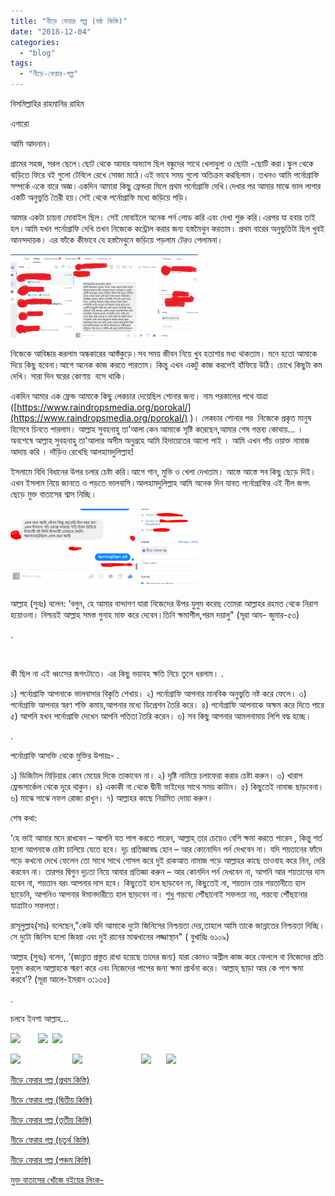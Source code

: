 ```yaml
---
title: "নীড়ে ফেরার গল্প (ষষ্ঠ কিস্তি)"
date: "2018-12-04"
categories: 
  - "blog"
tags: 
  - "নীড়ে-ফেরার-গল্প"
---
```


বিসমিল্লাহির রাহমানির রাহিম

এগারো

আমি আদনান।

গ্রামের সহজ, সরল ছেলে।ছোট থেকে আমার অভ্যাস ছিল বন্ধুদের সাথে খেলাধুলা ও ছোটা -ছোটি করা।স্কুল থেকে বাড়িতে ফিরে বই গুলো টেবিলে রেখে সোজা মাঠে।এই ভাবে সময় গুলো অতিক্রম করছিলাম। তখনও আমি পর্নোগ্রাফি সম্পর্কে একে বারে অজ্ঞ।একদিন আমারা কিছু ফ্রেন্ডরা মিলে প্রথম পর্নোগ্রাফি দেখি।দেখার পর আমার মাঝে ভাল লাগার একটি অনুভুতি তৈরী হয়।সেই থেকে পর্নোগ্রাফি মধ্যে জড়িয়ে পড়ি।

আমার একটা চায়না মোবাইল ছিল। সেই মোবাইলে অনেক পর্ন লোড করি এবং দেখা শুরু করি।এরপর যা হবার তাই হল।আমি যখন পর্নোগ্রাফি দেখি তখন নিজেকে কন্ট্রোল করার জন্য হস্তমৈথুন করতাম। প্রথম বারের অনুভুতিটা ছিল খুবই আনন্দদায়ক। এর ফাঁকে কীভাবে যে হস্তমৈথুনে জড়িয়ে পড়লাম টেরও পেলামনা।

![](images/আদনান-300x133.png)

নিজেকে আবিষ্কার করলাম অন্ধকারের আস্তঁকুড়ে।সব সময় জীবন নিয়ে খুব হতাশার মধ্য থাকতাম। মনে হতো আমাকে দিয়ে কিছু হবেনা।আগে অনেক কাজ করতে পারতাম। কিন্তু এখন একটু কাজ করলেই হাঁফিয়ে উঠি। চোখে কিছুটা কম দেখি। সারা দিন ঘরের কোণায়  বসে থাকি।

একদিন আমার এক ফ্রেন্ড আমাকে কিছু লেকচার দেয়েছিল শোনার জন্য। নাম পরকালের পথে যাত্রা ([https://www.raindropsmedia.org/porokal/](https://www.raindropsmedia.org/porokal/) )। লেকচার শোনার পর  নিজেকে প্রকৃত মানুষ হিসেবে চিনতে পারলাম। আল্লাহ সুবহনাহু তা'আলা কেন আমাকে সৃষ্টি করেছেন,আমার শেষ গন্তব্য কোথায়... । অবশেষে আল্লাহ সুবহনাহু তা'আলার অসীম অনুগ্রহে আমি হিদায়েতের আলো পাই । আমি এখন পাঁচ ওয়াক্ত নামাজ আদায় করি । দাঁড়িও রেখেছি আলহামদুলিল্লাহ!

ইসলামে বিধি বিধানের উপর চলার চেষ্টা করি।আগে গান, মুভি ও খেলা দেখতাম। আস্তে আস্তে সব কিছু ছেড়ে দিই।এখন ইসলাম নিয়ে জানতে ও পড়তে ভালবাসি।আলহামদুলিল্লাহ আমি অনেক দিন যাবত পর্নোগ্রাফির এই নীল জগৎ ছেড়ে মুক্ত বাতাসের শ্বাস নিচ্ছি।

![](images/আদনান-২-300x126.png)

আল্লাহ (সুবঃ) বলেন: ‘বলুন, হে আমার বান্দাগণ যারা নিজেদের উপর যুলুম করেছ তোমরা আল্লাহর রহমত থেকে নিরাশ হয়োওনা। নিশ্চয়ই আল্লাহ সমস্ত গুনাহ মাফ করে দেবেন।তিনি ক্ষমাশীল,পরম দয়ালু" (সূরা আয- জুমার-৫৩)

.

 

কী ছিল না এই ধ্বংসের জগৎটাতে। এর কিছু ভয়াবহ ক্ষতি নিচে তুলে ধরলাম। .

১) পর্নোগ্রাফি আপনাকে ভালবাসার বিকৃতি শেখায়। ২) পর্নোগ্রাফি আপনার মানবিক অনুভুতি নষ্ট করে ফেলে। ৩) পর্নোগ্রাফি আপনার স্বরণ শক্তি কমায়,আপনার মধ্যে ডিপ্রেশন তৈরি করে। ৪) পর্নোগ্রাফি আপনাকে অক্ষম করে দিতে পারে ৫) আপনি যখন পর্নোগ্রাফি দেখেন আপনি পতিতা তৈরি করেন। ৬) সব কিছু আপনার আমলনামায় লিপি বদ্ধ হচ্ছে।

.

পর্নোগ্রাফি আসক্তি থেকে মুক্তির উপায়ঃ- .

১) ডিজিটাল মিড়িয়ার কোন মেয়ের দিকে তাকাবেন না। ২) দৃষ্টি নামিয়ে চলাফেরা করার চেষ্টা করুন। ৩) খারাপ ফ্রেন্ডসার্কেল থেকে দূরে থাকুন। ৪) একাকী না থেকে দ্বীনী ভাইদের সাথে সময় কাটান। ৫) কিছুতেই নামাজ ছাড়বেনা। ৬) মাঝে সাঝে নফল রোজা রাখুন। ৭) আল্লাহর কাছে নিয়মিত দোয়া করুন।

শেষ কথা:

‘হে ভাই আমার মনে রাখবেন – আপনি যত পাপ করতে পারেন, আল্লাহ্ তার চেয়েও বেশি ক্ষমা করতে পারেন , কিন্তু শর্ত হলো আপনাকে চেষ্টা চালিয়ে যেতে হবে। দৃঢ় প্রতিজ্ঞাবদ্ধ হোন – আর কোনোদিন পর্ন দেখবেন না। যদি শয়তানের ফাঁদে পড়ে কখনো দেখে ফেলেন তো সাথে সাথে গোসল করে দুই রাকআত নামাজ পড়ে আল্লাহর কাছে তাওবাহ করে নিন, দেরি করবেন না। তারপর দ্বিগুন দৃঢ়তা নিয়ে আবার প্রতিজ্ঞা করুন – আর কোনদিন পর্ন দেখবেন না, আপনি আর শয়তানের দাস হবেন না, শয়তান বরং আপনার দাস হবে। কিছুতেই হাল ছাড়বেন না, কিছুতেই না, শয়তান তার শয়তানীতে হাল ছাড়েনি, আপনিও আপনার ঈমানদারীতে হাল ছাড়বেন না। শুধু গন্তব্যে পৌঁছানোই সফলতা নয়, গন্তব্যে পৌঁছানোর যাত্রাটাও সফলতা।

রাসূলুল্লাহ(সাঃ) বলেছেন,"কেউ যদি আমাকে দুটো জিনিসের নিশ্চয়তা দেয়,তাহলে আমি তাকে জান্নাতের নিশ্চয়তা দিচ্ছি। সে দুটো জিনিস হলো জিহ্বা এবং দুই রানের মাঝখানের লজ্জাস্থান" ( বুখারিঃ ৬১০৯)

আল্লাহ (সুবঃ) বলেন, ‘(জান্নাত প্রস্তুত রাখা হয়েছে তাদের জন্য) যারা কোনও অশ্লীল কাজ করে ফেললে বা নিজেদের প্রতি যুলুম করলে আল্লাহকে স্মরণ করে এবং নিজেদের পাপের জন্য ক্ষমা প্রার্থনা করে। আল্লাহ্‌ ছাড়া আর কে পাপ ক্ষমা করবে’? (সূরা আলে-ইমরান ৩:১৩৫)

.

চলবে ইনশা আল্লাহ...

![](images/১-300x232.png)       ![](images/২-242x300.png)  ![](images/৩-169x300.png)

![](images/৪-300x125.png)                     ![](images/৬-300x94.png)                        ![](images/৭-300x119.png)      ![](images/৭-300x119.png)

[নীড়ে ফেরার গল্প (প্রথম কিস্তি)](https://cms.lostmodesty.com/2018/09/%E0%A6%A8%E0%A7%80%E0%A7%9C%E0%A7%87-%E0%A6%AB%E0%A7%87%E0%A6%B0%E0%A6%BE%E0%A6%B0-%E0%A6%97%E0%A6%B2%E0%A7%8D%E0%A6%AA/)

[নীড়ে ফেরার গল্প (দ্বিতীয় কিস্তি)](https://cms.lostmodesty.com/2018/09/%E0%A6%A8%E0%A7%80%E0%A7%9C%E0%A7%87-%E0%A6%AB%E0%A7%87%E0%A6%B0%E0%A6%BE%E0%A6%B0-%E0%A6%97%E0%A6%B2%E0%A7%8D%E0%A6%AA-%E0%A6%A6%E0%A7%8D%E0%A6%AC%E0%A6%BF%E0%A6%A4%E0%A7%80%E0%A7%9F-%E0%A6%95/)

[নীড়ে ফেরার গল্প (তৃতীয় কিস্তি)](https://cms.lostmodesty.com/2018/11/%E0%A6%A8%E0%A7%80%E0%A7%9C%E0%A7%87-%E0%A6%AB%E0%A7%87%E0%A6%B0%E0%A6%BE%E0%A6%B0-%E0%A6%97%E0%A6%B2%E0%A7%8D%E0%A6%AA-%E0%A6%A4%E0%A7%83%E0%A6%A4%E0%A7%80%E0%A7%9F-%E0%A6%95%E0%A6%BF%E0%A6%B8/)

[নীড়ে ফেরার গল্প (চতুর্থ কিস্তি)](https://cms.lostmodesty.com/2018/11/%E0%A6%A8%E0%A7%80%E0%A7%9C%E0%A7%87-%E0%A6%AB%E0%A7%87%E0%A6%B0%E0%A6%BE%E0%A6%B0-%E0%A6%97%E0%A6%B2%E0%A7%8D%E0%A6%AA-%E0%A6%9A%E0%A6%A4%E0%A7%81%E0%A6%B0%E0%A7%8D%E0%A6%A5-%E0%A6%95%E0%A6%BF/)

[নীড়ে ফেরার গল্প (পঞ্চম কিস্তি)](https://cms.lostmodesty.com/2018/12/%E0%A6%A8%E0%A7%80%E0%A7%9C%E0%A7%87-%E0%A6%AB%E0%A7%87%E0%A6%B0%E0%A6%BE%E0%A6%B0-%E0%A6%97%E0%A6%B2%E0%A7%8D%E0%A6%AA-%E0%A6%AA%E0%A6%9E%E0%A7%8D%E0%A6%9A%E0%A6%AE-%E0%A6%95%E0%A6%BF%E0%A6%B8/)

[মুক্ত বাতাসের খোঁজে বইয়ের লিংক-](http://www.mediafire.com/file/k74mjphvkz77ua7/%E0%A6%AE%E0%A7%81%E0%A6%95%E0%A7%8D%E0%A6%A4+%E0%A6%AC%E0%A6%BE%E0%A6%A4%E0%A6%BE%E0%A6%B8%E0%A7%87%E0%A6%B0+%E0%A6%96%E0%A7%8B%E0%A6%81%E0%A6%9C%E0%A7%87+.pdf)
